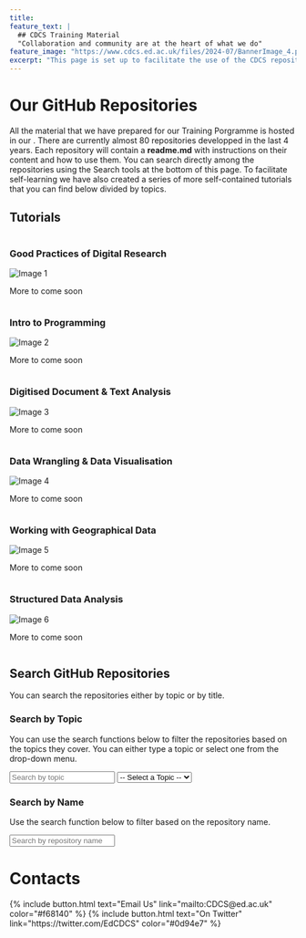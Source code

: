 ```yaml
---
title:
feature_text: |
  ## CDCS Training Material
  "Collaboration and community are at the heart of what we do"
feature_image: "https://www.cdcs.ed.ac.uk/files/2024-07/BannerImage_4.png"
excerpt: "This page is set up to facilitate the use of the CDCS repositories."
---
```


<html>
<head>
    <title>Repository Search</title>
    <script src="https://cdnjs.cloudflare.com/ajax/libs/lunr.js/2.3.8/lunr.min.js"></script>
    <meta name="viewport" content="width=device-width, initial-scale=1">
</head>
<body>
    <h1>Our GitHub Repositories</h1>
    <p>All the material that we have prepared for our Training Porgramme is hosted in our <a GitHub Repository src="https://github.com/DCS-training"></a>. There are currently almost 80 repositories developped in the last 4 years. Each repository will contain a <strong>readme.md</strong> with instructions on their content and how to use them. You can search directly among the repositories using the Search tools at the bottom of this page. To facilitate self-learning we have also created a series of more self-contained tutorials that you can find below divided by topics.</p>
    <h2>Tutorials</h2>
        <div class="row">
        <div class="column">
        <h3>Good Practices of Digital Research</h3>
        <img src="https://www.cdcs.ed.ac.uk/files/2023-10/Group%20in%20workshop.png" alt="Image 1">
        <p>More to come soon</p>
        </div>
        <div class="column">
        <h3>Intro to Programming</h3>
        <img src="https://www.cdcs.ed.ac.uk/files/2023-09/MicrosoftTeams-image%20%2810%29.png" alt="Image 2">
        <p>More to come soon</p>
        </div>
        <div class="column">
        <h3>Digitised Document & Text Analysis</h3>
        <img src="https://www.cdcs.ed.ac.uk/files/2023-09/Recordings.png" alt="Image 3">
        <p>More to come soon</p>
        </div>
        </div>
        <div class="row">
        <div class="column">
        <h3>Data Wrangling & Data Visualisation</h3>
        <img src="https://www.cdcs.ed.ac.uk/files/2023-09/weaving%20black%20and%20white.png" alt="Image 4">
        <p>More to come soon</p>
        </div>
        <div class="column">
        <h3>Working with Geographical Data </h3>
        <img src="https://www.cdcs.ed.ac.uk/files/2023-09/Atlas%20Black%20and%20white.png" alt="Image 5">
        <p>More to come soon</p>
        </div>
        <div class="column">
        <h3>Structured Data Analysis</h3>
        <img src="https://www.cdcs.ed.ac.uk/files/2023-09/Typewriter%20black%20and%20white.png" alt="Image 6">
        <p>More to come soon</p>
        </div>
        </div>
    <h2>Search GitHub Repositories</h2>
    <p>
    You can search the repositories either by topic or by title. 
    </p>
    <!-- Search by Topic -->
    <h3>Search by Topic</h3>
    <p>
    You can use the search functions below to filter the repositories based on the topics they cover.
    You can either type a topic or select one from the drop-down menu.
    </p>
    <div>
        <input type="text" id="search-topic-input" placeholder="Search by topic">
        <select id="topic-select">
            <option value="">-- Select a Topic --</option>
        </select>
    </div>
    <!-- Search by Name -->
    <h3>Search by Name</h3>
    <p>
    Use the search function below to filter based on the repository name.
    </p>
    <div>
        <input type="text" id="search-name-input" placeholder="Search by repository name">
    </div>
    <ul id="repo-list"></ul>
    <h1> Contacts </h1>
    <p>
     {% include button.html text="Email Us" link="mailto:CDCS@ed.ac.uk" color="#f68140" %} 
     {% include button.html text="On Twitter" link="https://twitter.com/EdCDCS" color="#0d94e7" %} 
    </p>
    <script>
        const repos = {{ site.data.repos | jsonify }};
        console.log('Fetched repositories:', repos);
        function createSubstrings(str) {
            const substrings = [];
            for (let i = 0; i < str.length; i++) {
                for (let j = i + 1; j <= str.length; j++) {
                    substrings.push(str.slice(i, j));
                }
            }
            return substrings;
        }
        function createIndex(repos, field) {
            return lunr(function () {
                this.field('name');
                this.field(field);
                repos.forEach(repo => {
                    const fieldSubstrings = createSubstrings(repo[field].join ? repo[field].join(' ') : repo[field]);
                    this.add({
                        'name': repo.name,
                        [field]: fieldSubstrings.join(' '),
                        'id': repo.name
                    });
                });
            });
        }
        function populateTopicSelect(repos) {
            const topicSelect = document.getElementById('topic-select');
            const uniqueTopics = new Set();
            // Collect unique topics
            repos.forEach(repo => {
                repo.topics.forEach(topic => uniqueTopics.add(topic));
            });
            // Convert Set to array and sort alphabetically
            const sortedTopics = Array.from(uniqueTopics).sort();
            // Debug: log sorted topics
            console.log('Sorted topics:', sortedTopics);
            // Clear previous options
            topicSelect.innerHTML = '<option value="">-- Select a Topic --</option>';
            // Add sorted topics to the dropdown
            sortedTopics.forEach(topic => {
                const option = document.createElement('option');
                option.value = topic;
                option.textContent = topic;
                topicSelect.appendChild(option);
            });
        }
        function searchRepos(query, index, repos) {
            const results = index.search(`*${query}*`);
            const repoList = document.getElementById('repo-list');
            repoList.innerHTML = '';
            results.forEach(result => {
                const repo = repos.find(r => r.name === result.ref);
                if (repo) {
                    const li = document.createElement('li');
                    li.innerHTML = `<a href="${repo.url}">${repo.name}</a>`;
                    repoList.appendChild(li);
                }
            });
            if (results.length === 0) {
                repoList.innerHTML = '<li>No results found</li>';
            }
        }
        function initialize() {
            if (repos) {
                const topicIndex = createIndex(repos, 'topics');
                const nameIndex = createIndex(repos, 'name');
                populateTopicSelect(repos);  // Populate the dropdown with sorted topics
                document.getElementById('search-topic-input').addEventListener('input', function () {
                    const query = this.value;
                    searchRepos(query, topicIndex, repos);
                });
                document.getElementById('topic-select').addEventListener('change', function () {
                    const query = this.value;
                    searchRepos(query, topicIndex, repos);
                });
                document.getElementById('search-name-input').addEventListener('input', function () {
                    const query = this.value;
                    searchRepos(query, nameIndex, repos);
                });
            }
        }
        initialize();
    </script>
</body>
</html>

